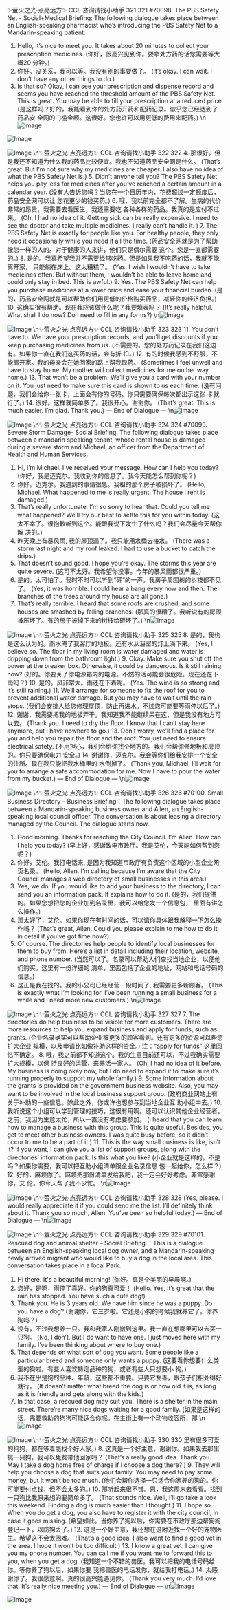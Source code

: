 ✨萤火之光·点亮远方✨
CCL 咨询请找小助手
321
321
#70098. The PBS Safety Net - Social+Medical
Briefing: The following dialogue takes place between an English-speaking pharmacist
who’s introducing the PBS Safety Net to a Mandarin-speaking patient.
1. Hello, it’s nice to meet you. It takes about 20 minutes to collect your prescription
medicines.
(你好，很高兴见到你。要拿处方药的话您需要等大概20 分钟。)
2. 你好。没关系，我可以等。我没有别的事要做了。
(It’s okay. I can wait. I don’t have any other things to do.)
3. Is that so? Okay, I can see your prescription and dispense record and seems you
have reached the threshold amount of the PBS Safety Net. This is great. You may be
able to fill your prescription at a reduced price.
(是这样吗？好的，我能看到你的处方药开药和配药记录。似乎您已经达到了药品安
全网的门槛金额。这很好。您也许可以用更低的费用来配药。)
\n![Image](images/page321_image1.jpeg)

![Image](images/page321_image2.jpeg)

![Image](images/page321_image3.jpeg)
\n✨萤火之光·点亮远方✨
CCL 咨询请找小助手
322
322
4. 那很好。但是我还不知道为什么我的药品比较便宜。我也不知道药品安全网是什么。
(That’s great. But I’m not sure why my medicines are cheaper. I also have no idea of
what the PBS Safety Net is.)
5. Didn’t anyone tell you? The PBS Safety Net helps you pay less for medicines after
you’ve reached a certain amount in a calendar year.
(没有人告诉您吗？当您在一个日历年内，花费超过一定额度后，药品安全网可以让
您花更少的钱买药。)
6. 哦，我以前完全都不了解。生病的代价非常的昂贵，我需要去看医生，我还需要吃
各种各样的药品。我真的是应付不过来。
(Oh, I had no idea of it. Getting sick can be really expensive. I need to see the doctor and
take multiple medicines. I really can’t handle it. )
7. The PBS Safety Net is exactly for people like you. For healthy people, they only need
it occasionally while you need it all the time.
(药品安全网就是为了帮助像您一样的人的。对于健康的人来讲，他们只是偶尔需要
这个。您是一直都需要的。)
8. 是的。我真希望我并不需要经常吃药。但是如果我不吃药的话，我就不能离开家，
只能躺在床上。这太糟糕了。
(Yes. I wish I wouldn’t have to take medicines often. But without them, I wouldn’t be
able to leave home and could only stay in bed. This is awful.)
9. Yes. The PBS Safety Net can help you purchase medicines at a lower price and ease
your financial burden.
(是的，药品安全网就是可以帮助你们用更低的价格购买药品，减轻你的经济负担。)
10. 这确实很有帮助。现在我应该做什么呢？我要填表吗？
(It’s really helpful. What shall I do now? Do I need to fill in any forms?)
\n![Image](images/page322_image1.jpeg)

![Image](images/page322_image2.jpeg)
\n✨萤火之光·点亮远方✨
CCL 咨询请找小助手
323
323
11. You don’t have to. We have your prescription records, and you’ll get discounts if you
keep purchasing medicines from us.
(不需要的。您的处方药记录在我们这边有。如果你一直在我们这买药的话，会有折
扣。)
12. 有的时候我感到不舒服，不能离开家。我的母亲会在她回家的路上帮我取药。
(Sometimes I feel unwell and have to stay home. My mother will collect medicines for
me on her way home.)
13. That won’t be a problem. We’ll give you a card with your number on it. You just
need to make sure this card is shown to us each time.
(没有问题，我们会给你一张卡，上面会有你的号码。你只需要确保每次都出示这张
卡就行了。)
14. 很好。这样就简单多了。我很开心。谢谢你。
(That’s great. This is much easier. I’m glad. Thank you.)
— End of Dialogue —
\n![Image](images/page323_image1.jpeg)

![Image](images/page323_image2.jpeg)
\n✨萤火之光·点亮远方✨
CCL 咨询请找小助手
324
324
#70099. Severe Storm Damage- Social
Briefing: The following dialogue takes place between a mandarin speaking tenant,
whose rental house is damaged during a severe storm and Michael, an officer from the
Department of Health and Human Services.
1. Hi, I’m Michael. I’ve received your message. How can I help you today?
(你好，我是迈克尔。我收到你的信息了。我今天能怎么帮到你呢？)
2. 你好，迈克尔。我遇到的事情很急。我租的那个房子被损坏了。
(Hello, Michael. What happened to me is really urgent. The house I rent is damaged.)
3. That’s really unfortunate. I’m so sorry to hear that. Could you tell me what
happened? We’ll try our best to settle this for you within today.
(这太不幸了。很抱歉听到这个。能跟我说下发生了什么吗？我们会尽量今天帮你解
决的。)
4. 昨天晚上有暴风雨, 我的屋顶漏了。我只能用水桶去接水。
(There was a storm last night and my roof leaked. I had to use a bucket to catch the
drips.)
5. That doesn’t sound good. I hope you’re okay. The storms this year are quite severe.
(这可不太好。我希望你没事。今年的暴风雨都很严重。)
6. 是的。太可怕了。我时不时可以听到“砰”的一声。我房子周围树的树枝都不见了。
(Yes, it was horrible. I could hear a bang every now and then. The branches of the trees
around my house are all gone.)
7. That’s really terrible. I heard that some roofs are crushed, and some houses are
smashed by falling branches.
(那真的很糟了。我听说有的房顶被压坏了。有的房子被掉下来的树枝给砸坏了。)
\n![Image](images/page324_image1.jpeg)

![Image](images/page324_image2.jpeg)
\n✨萤火之光·点亮远方✨
CCL 咨询请找小助手
325
325
8. 是的，我也是这么认为的。雨水淹了我客厅的地板。还有水从浴室的灯上滴下来。
(Yes, I believe so. The floor in my living room is water damaged and water is dripping
down from the bathroom light.)
9. Okay. Make sure you shut off the power at the breaker box. Otherwise, it could be
dangerous. Is it still raining now?
(好的。你要关了你电源箱内的电源。不然的话可能会很危险。现在还在下雨吗？)
10. 是的。风非常大。雨还在下着呢。
(Yes. The wind is so strong and it’s still raining.)
11. We’ll arrange for someone to fix the roof for you to prevent additional water damage.
But you may have to wait until the rain stops.
(我们会安排人给您修理屋顶，防止再进水。不过您可能要等雨停以后了。)
12. 谢谢，我需要把我的地板弄干。我知道我不能继续呆在这，但是我没有地方可以去。
(Thank you. I need to dry the floor. I know that I can’t stay here anymore, but I have
nowhere to go.)
13. Don’t worry, we’ll find a place for you and help you repair the floor and the roof.
You just need to ensure electrical safety.
(不用担心，我们会给你找个地方的。我们会帮你修地板和房顶的。你只要确保电力
安全。)
14. 谢谢你，迈克尔。我会等你们给我安排一个安全的住所。现在我只能把我水桶里的
水倒掉了。
(Thank you, Michael. I’ll wait for you to arrange a safe accommodation for me. Now I
have to pour the water from my bucket.)
— End of Dialogue —
\n![Image](images/page325_image1.jpeg)

![Image](images/page325_image2.jpeg)
\n✨萤火之光·点亮远方✨
CCL 咨询请找小助手
326
326
#70100. Small Business Directory – Business
Briefing：The following dialogue takes place between a Mandarin-speaking business
owner and Allen, an English-speaking local council officer. The conversation is about
leasing a directory managed by the Council. The dialogue starts now.
1. Good morning. Thanks for reaching the City Council. I’m Allen. How can I help you
today?
(早上好，感谢致电市政厅。我是艾伦，今天能如何帮到您呢？)
2. 你好，艾伦。我打电话来, 是因为我知道市政厅有负责这个区域的小型企业网页名录。
(Hello, Allen. I’m calling because I’m aware that the City Council manages a web
directory of small businesses in this area.)
3. Yes, we do. If you would like to add your business to the directory, I can send you an
information pack. It explains how to do it.
(是的，我们提供的。如果您想把您的企业加到名录里，我可以给您发一个信息包，
里面有讲怎么操作。)
4. 那太好了，艾伦。如果你现在有时间的话，可以请你具体跟我解释一下怎么操作吗？
(That’s great, Allen. Could you please explain to me how to do it in detail if you’ve got
time now?)
5. Of course. The directories help people to identify local businesses for them to buy
from. Here’s a list in detail including their location, website, and phone number.
(当然可以了。名录可以帮助人们查找当地企业，以便他们购买。这里有一份详细的
清单，里面包括了企业的地址，网站和电话号码的信息。)
6. 这正是我在找的。我的小公司已经经营一段时间了, 我需要更多新顾客。
(This is exactly what I’m looking for. I’ve been running a small business for a while and I
need more new customers.)
\n![Image](images/page326_image1.jpeg)

![Image](images/page326_image2.jpeg)
\n✨萤火之光·点亮远方✨
CCL 咨询请找小助手
327
327
7. The directories do help business to be visible for more customers. There are more
resources to help you expand business and apply for funds, such as grants.
(企业名录确实可以帮助企业被更多的顾客看到。还有更多的资源可以帮您扩大企业
规模，以及申请比如像补助这样的资金。)
注：“apply for funds” 这里回忆不确定。
8. 哦，我之前都不知道这个。我的生意目前还可以，不过我确实需要扩大规模，以保
持良好的运营，来养活一家人。
(Oh, I had no idea of it before. My business is doing okay now, but I do need to expand it
to make sure it’s running properly to support my whole family.)
9. Some information about the grants is provided on the government business website.
Also, you may want to be involved in the local business support group.
(政府商业网站上有关于补助的一些信息。除此之外，你或许也想参与到当地企业互
助小组中去。)
10. 我听说这个小组可以学到管理的技巧，这很有用啊。还可以认识其他企业经营者。
之前，我因为生意太忙，所以一直没有考虑要参加。
(I heard that you can learn how to manage a business with this group. This is quite useful.
Besides, you get to meet other business owners. I was quite busy before, so it didn’t occur
to me to be a part of it.)
11. This is the way small business is like, isn’t it? If you want, I can give you a list of
support groups, along with the directories’ information pack. Is this what you like?
(小企业就是这样的，不是吗？如果你需要，我可以把互助小组清单跟企业名录信息
包一起给你，怎么样？)
12. 好的，麻烦你了。麻烦把那份清单发给我吧，我一定会好好考虑。非常感谢你，艾
伦。你今天帮了我不少忙。
\n![Image](images/page327_image1.jpeg)

![Image](images/page327_image2.jpeg)
\n✨萤火之光·点亮远方✨
CCL 咨询请找小助手
328
328
(Yes, please. I would really appreciate it if you could send me the list. I’ll definitely think
about it. Thank you so much, Allen. You’ve been so helpful today.)
— End of Dialogue —
\n![Image](images/page328_image1.jpeg)

![Image](images/page328_image2.jpeg)
\n✨萤火之光·点亮远方✨
CCL 咨询请找小助手
329
329
#70101. Rescued dog and animal shelter – Social
Briefing ：This is a dialogue between an English-speaking local dog owner, and a
Mandarin-speaking newly arrived migrant who would like to buy a dog in the local area.
This conversation takes place in a local Park.
1. Hi there. It's a beautiful morning!
(你好。真是个美丽的早晨啊。)
2. 您好，是啊，雨停了真好。你的狗真可爱！
(Hello. Yes, it’s great that the rain has stopped. You have such a cute dog!)
3. Thank you. He is 3 years old. We have him since he was a puppy. Do you have a dog?
(谢谢你，它三岁啦。它还是小狗的时候我就养它了。你养狗吗？)
4. 没有，不过我想养一只。我和我家人刚搬到这里。我一直在想哪里可以去买一只狗。
(No, I don’t. But I do want to have one. I just moved here with my family. I’ve been
thinking about where to buy one.)
5. That depends on what sort of dog you want. Some people like a particular breed and
someone only wants a puppy.
(这要看你想要什么类型的狗啦。有些人喜欢特定品种的狗，或者有些人只想要小
狗。)
6. 我不在乎是狗的品种、年龄，这些都不重要。只要它友善，跟孩子们相处得好就行。
(It doesn’t matter what breed the dog is or how old it is, as long as it is friendly and gets
along with the kids.)
7. In that case, a rescued dog may suit you. There is a shelter in the main street.
There’re many nice dogs waiting for a good family.
(如果是这样的话，需要救助的狗狗可能适合你呢。在主街上有一个动物收容所，那
\n![Image](images/page329_image1.jpeg)

![Image](images/page329_image2.jpeg)
\n✨萤火之光·点亮远方✨
CCL 咨询请找小助手
330
330
里有很多可爱的狗狗，都在等着能找个好人家。)
8. 这真是一个好主意，谢谢你。如果我去那里挑一只狗，我可以免费带他回家吗？
(That’s a really good idea. Thank you. May I take a dog home free of charge if I choose a
dog there? )
9. They will help you choose a dog that suits your family. You may need to pay some
money, but it won’t be too much.
(他们会帮你选择一只适合你家养的狗的。你可能要付点钱，但不会太多的。)
10. 那听起来很不错。恩，我这周末去看看。找到一只狗比我原来想的要简单多了。
(That sounds nice. Well, I’ll go take a look this weekend. Finding a dog is much easier
than I thought.)
11. I hope so. When you do get a dog, you also have to register it with the city council, in
case it goes missing.
(希望如此。当你养了狗以后，你需要在市政厅那边帮狗狗登记一下，以防狗丢了。)
12. 这是一个好主意，我还想在这附近找一个好的宠物医生。希望这不会太困难。
(That’s a good idea. I also want to find a good vet in the area. I hope it won’t be too
difficult.)
13. I know a great vet. I can give you my phone number. You can call me if you want me
to forward this to you, when you get a dog.
(我知道一个不错的兽医。我可以把我的电话号码给你。等你养了狗以后，如果你要
我把兽医的电话发你，就给我打电话。)
14. 太感谢你了。我很愿意啊。真的很高兴能遇见你。
(Thank you very much. I’d love that. It’s really nice meeting you.)
— End of Dialogue —
\n![Image](images/page330_image1.jpeg)

![Image](images/page330_image2.jpeg)